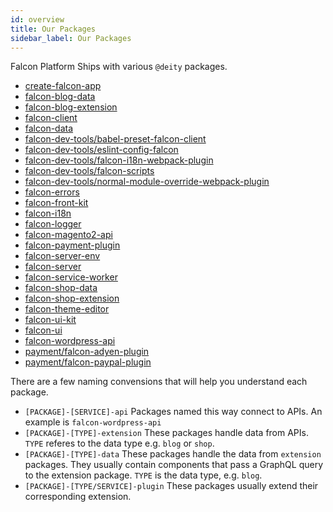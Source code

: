 ```yaml
---
id: overview
title: Our Packages
sidebar_label: Our Packages
---
```


Falcon Platform Ships with various `@deity` packages.

- [create-falcon-app](/docs/platform/packages/create-falcon-app)
- [falcon-blog-data](/docs/platform/packages/falcon-blog-data)
- [falcon-blog-extension](/docs/platform/packages/falcon-blog-extension)
- [falcon-client](/docs/platform/packages/falcon-client)
- [falcon-data](/docs/platform/packages/falcon-data)
- [falcon-dev-tools/babel-preset-falcon-client](/docs/platform/packages/babel-preset-falcon-client)
- [falcon-dev-tools/eslint-config-falcon](/docs/platform/packages/eslint-config-falcon)
- [falcon-dev-tools/falcon-i18n-webpack-plugin](/docs/platform/packages/falcon-i18n-webpack-plugin)
- [falcon-dev-tools/falcon-scripts](/docs/platform/packages/falcon-scripts)
- [falcon-dev-tools/normal-module-override-webpack-plugin](/docs/platform/packages/normal-module-override-webpack-plugin)
- [falcon-errors](/docs/platform/packages/falcon-errors)
- [falcon-front-kit](/docs/platform/packages/falcon-front-kit)
- [falcon-i18n](/docs/platform/packages/falcon-i18n)
- [falcon-logger](/docs/platform/packages/falcon-logger)
- [falcon-magento2-api](/docs/platform/packages/falcon-magento2-api)
- [falcon-payment-plugin](/docs/platform/packages/falcon-payment-plugin)
- [falcon-server-env](/docs/platform/packages/falcon-server-env)
- [falcon-server](/docs/platform/packages/falcon-server)
- [falcon-service-worker](/docs/platform/packages/falcon-service-worker)
- [falcon-shop-data](/docs/platform/packages/falcon-shop-data)
- [falcon-shop-extension](/docs/platform/packages/falcon-shop-extension)
- [falcon-theme-editor](/docs/platform/packages/falcon-theme-editor)
- [falcon-ui-kit](/docs/platform/packages/falcon-ui-kit)
- [falcon-ui](/docs/platform/packages/falcon-ui)
- [falcon-wordpress-api](/docs/platform/packages/falcon-wordpress-api)
- [payment/falcon-adyen-plugin](/docs/platform/packages/falcon-adyen-plugin)
- [payment/falcon-paypal-plugin](/docs/platform/packages/falcon-paypal-plugin)

There are a few naming convensions that will help you understand each package.

- `[PACKAGE]-[SERVICE]-api` Packages named this way connect to APIs. An example is `falcon-wordpress-api`
- `[PACKAGE]-[TYPE]-extension` These packages handle data from APIs. `TYPE` referes to the data type e.g. `blog` or `shop`.
- `[PACKAGE]-[TYPE]-data` These packages handle the data from `extension` packages. They usually contain components that pass a GraphQL query to the extension package. `TYPE` is the data type, e.g. `blog`.
- `[PACKAGE]-[TYPE/SERVICE]-plugin` These packages usually extend their corresponding extension. 
